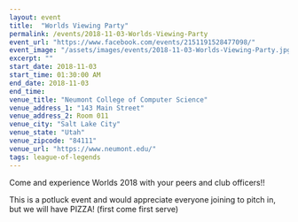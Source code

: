 ```yaml
---
layout: event
title:  "Worlds Viewing Party"
permalink: /events/2018-11-03-Worlds-Viewing-Party
event_url: "https://www.facebook.com/events/2151191528477098/"
event_image: "/assets/images/events/2018-11-03-Worlds-Viewing-Party.jpg"
excerpt: ""
start_date: 2018-11-03
start_time: 01:30:00 AM
end_date: 2018-11-03
end_time: 
venue_title: "Neumont College of Computer Science"
venue_address_1: "143 Main Street"
venue_address_2: Room 011
venue_city: "Salt Lake City"
venue_state: "Utah"
venue_zipcode: "84111"
venue_url: "https://www.neumont.edu/"
tags: league-of-legends
---
```


Come and experience Worlds 2018 with your peers and club officers!!

This is a potluck event and would appreciate everyone joining to pitch in, but we will have PIZZA! (first come first serve)